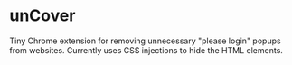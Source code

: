 # unCover
Tiny Chrome extension for removing unnecessary "please login" popups from websites.
Currently uses CSS injections to hide the HTML elements.
